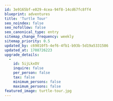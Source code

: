 ```yaml
---
id: 3e9165bf-e029-4cea-94f8-14cd67fc8ff4
blueprint: adventures
title: 'Turtle Tour'
seo_noindex: false
seo_nofollow: false
seo_canonical_type: entry
sitemap_change_frequency: weekly
sitemap_priority: 0.5
updated_by: c69010f5-4ef6-4fb1-b93b-5d19a5331586
updated_at: 1708726223
upgrade_details:
  -
    id: 5ijLkxOV
    inquire: false
    per_person: false
    tax: false
    minimum_persons: false
    maximum_persons: false
featured_image: turtle-tour.jpg
---
```

